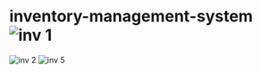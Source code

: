 # inventory-management-system![inv 1](https://user-images.githubusercontent.com/125473609/219051889-e83c6358-3f71-419b-9dd7-cf63db3c5df4.jpg)
![inv 2](https://user-images.githubusercontent.com/125473609/219059016-f2b9f535-8718-4a1d-949e-06b981f2d00e.jpg)
![inv 5](https://user-images.githubusercontent.com/125473609/219059260-5ffca078-394b-4b36-b097-745825829c62.jpg)
